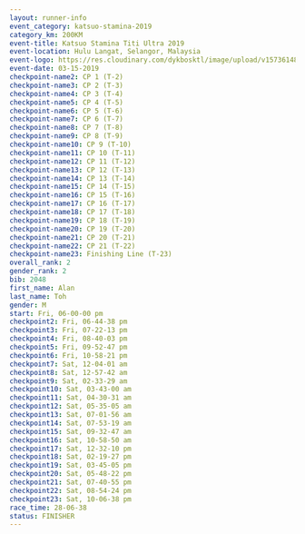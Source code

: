 ```yaml
---
layout: runner-info 
event_category: katsuo-stamina-2019 
category_km: 200KM 
event-title: Katsuo Stamina Titi Ultra 2019 
event-location: Hulu Langat, Selangor, Malaysia 
event-logo: https://res.cloudinary.com/dykbosktl/image/upload/v1573614825/Logo/Logo_p7ft6n.png
event-date: 03-15-2019 
checkpoint-name2: CP 1 (T-2) 
checkpoint-name3: CP 2 (T-3) 
checkpoint-name4: CP 3 (T-4) 
checkpoint-name5: CP 4 (T-5) 
checkpoint-name6: CP 5 (T-6) 
checkpoint-name7: CP 6 (T-7) 
checkpoint-name8: CP 7 (T-8) 
checkpoint-name9: CP 8 (T-9) 
checkpoint-name10: CP 9 (T-10) 
checkpoint-name11: CP 10 (T-11) 
checkpoint-name12: CP 11 (T-12) 
checkpoint-name13: CP 12 (T-13) 
checkpoint-name14: CP 13 (T-14) 
checkpoint-name15: CP 14 (T-15) 
checkpoint-name16: CP 15 (T-16) 
checkpoint-name17: CP 16 (T-17) 
checkpoint-name18: CP 17 (T-18) 
checkpoint-name19: CP 18 (T-19) 
checkpoint-name20: CP 19 (T-20) 
checkpoint-name21: CP 20 (T-21) 
checkpoint-name22: CP 21 (T-22) 
checkpoint-name23: Finishing Line (T-23) 
overall_rank: 2
gender_rank: 2
bib: 2048
first_name: Alan
last_name: Toh
gender: M
start: Fri, 06-00-00 pm
checkpoint2: Fri, 06-44-38 pm
checkpoint3: Fri, 07-22-13 pm
checkpoint4: Fri, 08-40-03 pm
checkpoint5: Fri, 09-52-47 pm
checkpoint6: Fri, 10-58-21 pm
checkpoint7: Sat, 12-04-01 am
checkpoint8: Sat, 12-57-42 am
checkpoint9: Sat, 02-33-29 am
checkpoint10: Sat, 03-43-00 am
checkpoint11: Sat, 04-30-31 am
checkpoint12: Sat, 05-35-05 am
checkpoint13: Sat, 07-01-56 am
checkpoint14: Sat, 07-53-19 am
checkpoint15: Sat, 09-32-47 am
checkpoint16: Sat, 10-58-50 am
checkpoint17: Sat, 12-32-10 pm
checkpoint18: Sat, 02-19-27 pm
checkpoint19: Sat, 03-45-05 pm
checkpoint20: Sat, 05-48-22 pm
checkpoint21: Sat, 07-40-55 pm
checkpoint22: Sat, 08-54-24 pm
checkpoint23: Sat, 10-06-38 pm
race_time: 28-06-38
status: FINISHER
---
```

